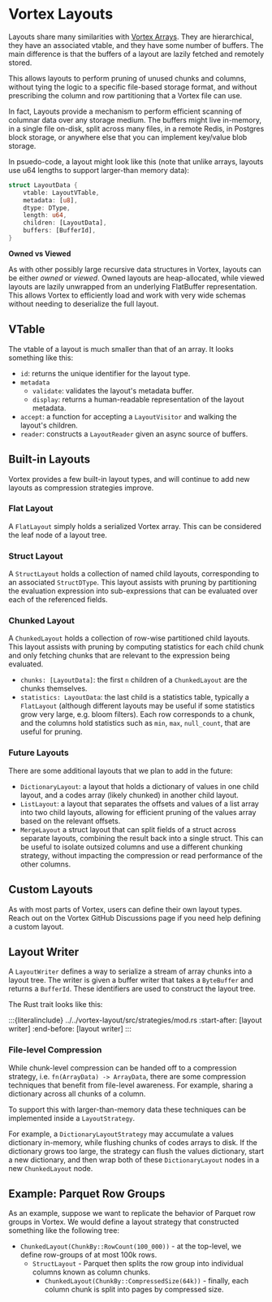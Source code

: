 # Vortex Layouts

Layouts share many similarities with [Vortex Arrays](/concepts/arrays). They are hierarchical, they have an associated
vtable, and they have some number of buffers. The main difference is that the buffers of a layout are lazily fetched
and remotely stored.

This allows layouts to perform pruning of unused chunks and columns, without tying the logic to a specific file-based
storage format, and without prescribing the column and row partitioning that a Vortex file can use.

In fact, Layouts provide a mechanism to perform efficient scanning of columnar data over any storage medium.
The buffers might live in-memory, in a single file on-disk, split across many files, in a remote Redis, in Postgres
block storage, or anywhere else that you can implement key/value blob storage.

In psuedo-code, a layout might look like this (note that unlike arrays, layouts use u64 lengths to support larger-than
memory data):

```rust
struct LayoutData {
    vtable: LayoutVTable,
    metadata: [u8],
    dtype: DType,
    length: u64,
    children: [LayoutData],
    buffers: [BufferId],
}
```

**Owned vs Viewed**

As with other possibly large recursive data structures in Vortex, layouts can be either _owned_ or _viewed_.
Owned layouts are heap-allocated, while viewed layouts are lazily unwrapped from an underlying FlatBuffer
representation. This allows Vortex to efficiently load and work with very wide schemas without needing to deserialize
the full layout.

## VTable

The vtable of a layout is much smaller than that of an array. It looks something like this:

* `id`: returns the unique identifier for the layout type.
* `metadata`
    * `validate`: validates the layout's metadata buffer.
    * `display`: returns a human-readable representation of the layout metadata.
* `accept`: a function for accepting a `LayoutVisitor` and walking the layout's children.
* `reader`: constructs a `LayoutReader` given an async source of buffers.

## Built-in Layouts

Vortex provides a few built-in layout types, and will continue to add new layouts as compression strategies improve.

### Flat Layout

A `FlatLayout` simply holds a serialized Vortex array. This can be considered the leaf node of a layout tree.

### Struct Layout

A `StructLayout` holds a collection of named child layouts, corresponding to an associated `StructDType`. This layout
assists with pruning by partitioning the evaluation expression into sub-expressions that can be evaluated over each
of the referenced fields.

### Chunked Layout

A `ChunkedLayout` holds a collection of row-wise partitioned child layouts. This layout assists with pruning by
computing statistics for each child chunk and only fetching chunks that are relevant to the expression being
evaluated.

* `chunks: [LayoutData]`: the first `n` children of a `ChunkedLayout` are the chunks themselves.
* `statistics: LayoutData`: the last child is a statistics table, typically a `FlatLayout` (although different
  layouts may be useful if some statistics grow very large, e.g. bloom filters). Each row corresponds to a chunk, and
  the columns hold statistics such as `min`, `max`, `null_count`, that are useful for pruning.

### Future Layouts

There are some additional layouts that we plan to add in the future:

* `DictionaryLayout`: a layout that holds a dictionary of values in one child layout, and a codes array
  (likely chunked) in another child layout.
* `ListLayout`: a layout that separates the offsets and values of a list array into two child layouts, allowing
  for efficient pruning of the values array based on the relevant offsets.
* `MergeLayout` a struct layout that can split fields of a struct across separate layouts, combining the result back
  into a single struct. This can be useful to isolate outsized columns and use a different chunking strategy, without
  impacting the compression or read performance of the other columns.

## Custom Layouts

As with most parts of Vortex, users can define their own layout types. Reach out on the Vortex GitHub Discussions
page if you need help defining a custom layout.

## Layout Writer

A `LayoutWriter` defines a way to serialize a stream of array chunks into a layout tree. The writer is given a
buffer writer that takes a `ByteBuffer` and returns a `BufferId`. These identifiers are used to construct the layout
tree.

The Rust trait looks like this:

:::{literalinclude} ../../vortex-layout/src/strategies/mod.rs
:start-after: [layout writer]
:end-before: [layout writer]
:::

### File-level Compression

While chunk-level compression can be handed off to a compression strategy, i.e. `fn(ArrayData) -> ArrayData`, there
are some compression techniques that benefit from file-level awareness. For example, sharing a dictionary across
all chunks of a column.

To support this with larger-than-memory data these techniques can be implemented inside a `LayoutStrategy`.

For example, a `DictionaryLayoutStrategy` may accumulate a values dictionary in-memory, while flushing chunks of
codes arrays to disk.
If the dictionary grows too large, the strategy can flush the values dictionary, start a new dictionary, and then
wrap both of these `DictionaryLayout` nodes in a new `ChunkedLayout` node.

## Example: Parquet Row Groups

As an example, suppose we want to replicate the behavior of Parquet row groups in Vortex. We would define a layout
strategy that constructed something like the following tree:

* `ChunkedLayout(ChunkBy::RowCount(100_000))` - at the top-level, we define row-groups of at most 100k rows.
    * `StructLayout` - Parquet then splits the row group into individual columns known as column chunks.
        * `ChunkedLayout(ChunkBy::CompressedSize(64k))` - finally, each column chunk is split into pages by compressed
          size.

